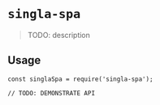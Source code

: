 # `singla-spa`

> TODO: description

## Usage

```
const singlaSpa = require('singla-spa');

// TODO: DEMONSTRATE API
```

